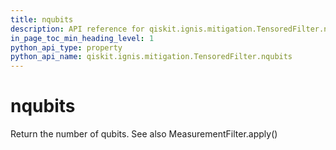 ```yaml
---
title: nqubits
description: API reference for qiskit.ignis.mitigation.TensoredFilter.nqubits
in_page_toc_min_heading_level: 1
python_api_type: property
python_api_name: qiskit.ignis.mitigation.TensoredFilter.nqubits
---
```


# nqubits

Return the number of qubits. See also MeasurementFilter.apply()

